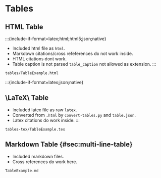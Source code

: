 # Tables

## HTML Table

:::{include-if-format=latex;html;html5;json;native}
- Included html file as `html`.
- Markdown citations/cross refeferences do not work inside.
- HTML citations dont work.
- Table caption is not parsed `table_caption` not allowed as extension.
:::

```{.include format=html+tex_math_dollars include-if-format=latex;html;html5;json;native .relative-to-current}
tables/TableExample.html
```

:::{include-if-format=latex;json;native}
## \LaTeX\ Table
- Included latex file as raw `latex`.
- Converted from `.html` by `convert-tables.py` and `table.json`.
- Latex citations do work inside.
:::

```{.include format=latex raw=true include-if-format=latex;json;native .relative-to-current}
tables-tex/TableExample.tex
```

## Markdown Table {#sec:multi-line-table}

- Included markdown files.
- Cross references do work here.

```{.include .relative-to-current}
TableExample.md
```
